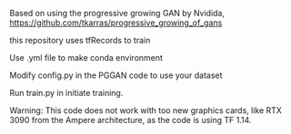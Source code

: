 Based on using the progressive growing GAN by Nvidida, https://github.com/tkarras/progressive_growing_of_gans 

this repository uses tfRecords to train 

Use .yml file to make conda environment 

Modify config.py in the PGGAN code to use your dataset

Run train.py in initiate training. 

Warning: This code does not work with too new graphics cards, like RTX 3090 from the Ampere architecture, as the code is using TF 1.14.
